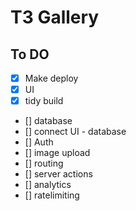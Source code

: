 # T3 Gallery

## To DO

- [x] Make deploy
- [x] UI
- [x] tidy build
- [] database
- [] connect UI - database
- [] Auth
- [] image upload
- [] routing
- [] server actions
- [] analytics
- [] ratelimiting